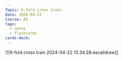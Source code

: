 ```yaml
---
Topic: K-fold cross train
Date: 2024-04-22
Course: AI
tags:
  - notes
  - flashcards
cards-deck:
---
```


![[K-fold cross train 2024-04-22 13.34.28.excalidraw]]
